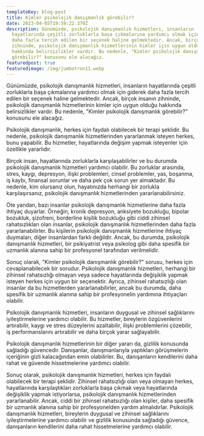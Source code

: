 ```yaml
---
templateKey: blog-post
title: Kimler psikolojik danışmanlık görebilir?
date: 2023-04-05T19:59:22.370Z
description: Günümüzde, psikolojik danışmanlık hizmetleri, insanların
  hayatlarında çeşitli zorluklarla başa çıkmalarına yardımcı olmak için giderek
  daha fazla tercih edilen bir seçenek haline gelmektedir. Ancak, birçok insanın
  zihninde, psikolojik danışmanlık hizmetlerinin kimler için uygun olduğu
  hakkında belirsizlikler vardır. Bu nedenle, "Kimler psikolojik danışmanlık
  görebilir?" konusunu ele alacağız.
featuredpost: true
featuredimage: /img/jumbotron11.webp
---
```

Günümüzde, psikolojik danışmanlık hizmetleri, insanların hayatlarında çeşitli zorluklarla başa çıkmalarına yardımcı olmak için giderek daha fazla tercih edilen bir seçenek haline gelmektedir. Ancak, birçok insanın zihninde, psikolojik danışmanlık hizmetlerinin kimler için uygun olduğu hakkında belirsizlikler vardır. Bu nedenle, "Kimler psikolojik danışmanlık görebilir?" konusunu ele alacağız.

Psikolojik danışmanlık, herkes için faydalı olabilecek bir terapi şeklidir. Bu nedenle, psikolojik danışmanlık hizmetlerinden yararlanmak isteyen herkes, bunu yapabilir. Bu hizmetler, hayatlarında değişim yapmak isteyenler için özellikle yararlıdır.

Birçok insan, hayatlarında zorluklarla karşılaşabilirler ve bu durumda psikolojik danışmanlık hizmetleri yardımcı olabilir. Bu zorluklar arasında, stres, kaygı, depresyon, ilişki problemleri, cinsel problemler, yas, boşanma, iş kaybı, finansal sorunlar ve daha pek çok sorun yer almaktadır. Bu nedenle, kim olursanız olun, hayatınızda herhangi bir zorlukla karşılaşırsanız, psikolojik danışmanlık hizmetlerinden yararlanabilirsiniz.

Öte yandan, bazı insanlar psikolojik danışmanlık hizmetlerine daha fazla ihtiyaç duyarlar. Örneğin, kronik depresyon, anksiyete bozukluğu, bipolar bozukluk, şizofreni, borderline kişilik bozukluğu gibi ciddi zihinsel rahatsızlıkları olan insanlar, psikolojik danışmanlık hizmetlerinden daha fazla yararlanabilirler. Bu kişilerin psikolojik danışmanlık hizmetlerine ihtiyaç duymaları, diğer insanlardan farklı değildir. Ancak, bu durumda, psikolojik danışmanlık hizmetleri, bir psikiyatrist veya psikolog gibi daha spesifik bir uzmanlık alanına sahip bir profesyonel tarafından verilmelidir.

Sonuç olarak, "Kimler psikolojik danışmanlık görebilir?" sorusu, herkes için cevaplanabilecek bir sorudur. Psikolojik danışmanlık hizmetleri, herhangi bir zihinsel rahatsızlığı olmayan veya sadece hayatlarında değişiklik yapmak isteyen herkes için uygun bir seçenektir. Ayrıca, zihinsel rahatsızlığı olan insanlar da bu hizmetlerden yararlanabilirler, ancak bu durumda, daha spesifik bir uzmanlık alanına sahip bir profesyonelin yardımına ihtiyaçları olabilir.

Psikolojik danışmanlık hizmetleri, insanların duygusal ve zihinsel sağlıklarını iyileştirmelerine yardımcı olabilir. Bu hizmetler, bireylerin özgüvenlerini artırabilir, kaygı ve stres düzeylerini azaltabilir, ilişki problemlerini çözebilir, iş performanslarını artırabilir ve daha birçok yarar sağlayabilir.

Psikolojik danışmanlık hizmetlerinin bir diğer yararı da, gizlilik konusunda sağladığı güvencedir. Danışanlar, danışmanlarıyla yaptıkları görüşmelerin içeriğinin gizli kalacağından emin olabilirler. Bu, danışanların kendilerini daha rahat ve güvende hissetmelerine yardımcı olabilir.

Sonuç olarak, psikolojik danışmanlık hizmetleri, herkes için faydalı olabilecek bir terapi şeklidir. Zihinsel rahatsızlığı olan veya olmayan herkes, hayatlarında karşılaştıkları zorluklarla başa çıkmak veya hayatlarında değişiklik yapmak istiyorlarsa, psikolojik danışmanlık hizmetlerinden yararlanabilir. Ancak, ciddi bir zihinsel rahatsızlığı olan kişiler, daha spesifik bir uzmanlık alanına sahip bir profesyonelden yardım almalıdırlar. Psikolojik danışmanlık hizmetleri, bireylerin duygusal ve zihinsel sağlıklarını iyileştirmelerine yardımcı olabilir ve gizlilik konusunda sağladığı güvence, danışanların kendilerini daha rahat hissetmelerine yardımcı olabilir.